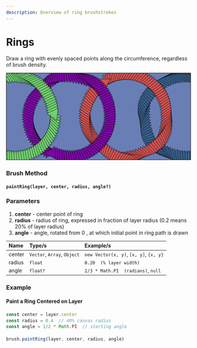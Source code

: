 ```yaml
---
description: Overview of ring brushstrokes
---
```


# Rings

Draw a ring with evenly spaced points along the circumference, regardless of brush density.

![Rings with rotating triangular brush](../../.gitbook/assets/ring.png)

### Brush Method <a id="overview"></a>

**`paintRing(layer, center, radius, angle?)`**

### Parameters <a id="parameters"></a>

1. **center** - center point of ring
2. **radius** - radius of ring, expressed in fraction of layer radius \(0.2 means 20% of layer radius\)
3. **angle** - angle, rotated from 0 , at which initial point in ring path is drawn 

| Name | Type/s | Example/s |
| :--- | :--- | :--- |
| center | `Vector`, `Array`, `Object` | `new Vector(x, y)`, `[x, y]`, `{x, y}` |
| radius | `float` | `0.20  (% layer width)` |
| angle | `float?` | `2/3 * Math.PI  (radians)`, `null` |

### Example

#### Paint a Ring Centered on Layer

```javascript
const center = layer.center
const radius = 0.4  // 40% canvas radius
const angle = 1/2 * Math.PI  // starting angle

brush.paintRing(layer, center, radius, angle)
```

